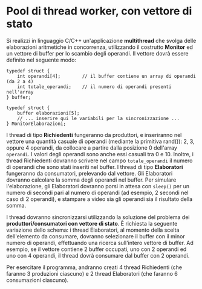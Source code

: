 Pool di thread worker, con vettore di stato
===========================================

Si realizzi in linguaggio C/C++ un'applicazione **multithread** che
svolga delle elaborazioni aritmetiche in concorrenza, utilizzando il
costrutto **Monitor** ed un vettore di buffer per lo scambio degli
operandi. Il vettore dovrà essere definito nel seguente modo:


    typedef struct {
        int operandi[4];        // il buffer contiene un array di operandi (da 2 a 4)
        int totale_operandi;    // il numero di operandi presenti nell'array
    } buffer;

    typedef struct {
        buffer elaborazioni[5];
        // ... inserire qui le variabili per la sincronizzazione ...
    } MonitorElaborazioni;

I thread di tipo **Richiedenti** fungeranno da produttori, e inseriranno
nel vettore una quantità casuale di operandi (mediante la primitiva
rand()): 2, 3, oppure 4 operandi, da collocare a partire dalla posizione
0 dell'array `operandi`. I valori degli operandi sono anche essi casuali
tra 0 e 10. Inoltre, i thread Richiedenti dovranno scrivere nel campo
`totale_operandi` il numero di operandi che sono stati inseriti nel
buffer. I thread di tipo **Elaboratori** fungeranno da consumatori,
prelevando dal vettore. Gli Elaboratori dovranno calcolare la somma
degli operandi nel buffer. Per simulare l'elaborazione, gli Elaboratori
dovranno porsi in attesa con `sleep()` per un numero di secondi pari al
numero di operandi (ad esempio, 2 secondi nel caso di 2 operandi), e
stampare a video sia gli operandi sia il risultato della somma.

I thread dovranno sincronizzarsi utilizzando la soluzione del problema
dei **produttori/consumatori con vettore di stato**. È richiesta la
seguente variazione dello schema: i thread Elaboratori, al momento della
scelta dell'elemento da consumare, dovranno selezionare il buffer con il
minor numero di operandi, effettuando una ricerca sull'intero vettore di
buffer. Ad esempio, se il vettore contiene 2 buffer occupati, uno con 2
operandi ed uno con 4 operandi, il thread dovrà consumare dal buffer con
2 operandi.

Per esercitare il programma, andranno creati 4 thread Richiedenti (che
faranno 3 produzioni ciascuno) e 2 thread Elaboratori (che faranno 6
consumazioni ciascuno).
